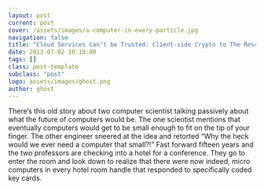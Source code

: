 ```yaml
---
layout: post
current: post
cover: /assets/images/a-computer-in-every-particle.jpg
navigation: false
title: "Cloud Services Can’t be Trusted: Client-side Crypto to The Rescue"
date: 2013-07-02 10:18:00
tags: []
class: post-template
subclass: "post"
logo: assets/images/ghost.png
author: ghost
---
```


There’s this old story about two computer scientist talking passively about what the future of computers would be. The one scientist mentions that eventually computers would get to be small enough to fit on the tip of your finger. The other engineer sneered at the idea and retorted “Why the heck would we ever need a computer that small?!” Fast forward fifteen years and the two professors are checking into a hotel for a conference. They go to enter the room and look down to realize that there were now indeed, micro computers in every hotel room handle that responded to specifically coded key cards.
